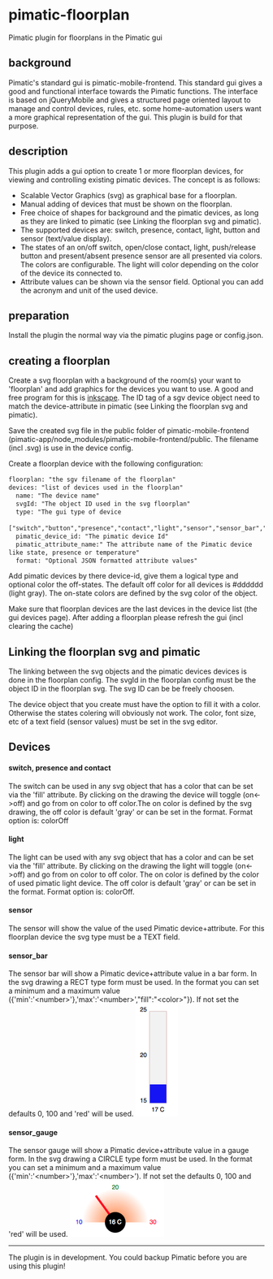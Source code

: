 # pimatic-floorplan
Pimatic plugin for floorplans in the Pimatic gui

## background
Pimatic's standard gui is pimatic-mobile-frontend. This standard gui gives a good and functional interface towards the Pimatic functions.
The interface is based on jQueryMobile and gives a structured page oriented layout to manage and control devices, rules, etc.
some home-automation users want a more graphical representation of the gui. This plugin is build for that purpose.

## description

This plugin adds a gui option to create 1 or more floorplan devices, for viewing and controlling existing pimatic devices. The concept is as follows:
- Scalable Vector Graphics (svg) as graphical base for a floorplan.
- Manual adding of devices that must be shown on the floorplan.
- Free choice of shapes for background and the pimatic devices, as long as they are linked to pimatic (see Linking the floorplan svg and pimatic).
- The supported devices are: switch, presence, contact, light, button and sensor (text/value display).
- The states of an on/off switch, open/close contact, light, push/release button and present/absent presence sensor are all presented via colors. The colors are configurable. The light  will color depending on the color of the device its connected to.
- Attribute values can be shown via the sensor field. Optional you can add the acronym and unit of the used device.

## preparation
Install the plugin the normal way via the pimatic plugins page or config.json.


## creating a floorplan

Create a svg floorplan with a background of the room(s) your want to 'floorplan' and add graphics for the devices you want to use. A good and free program for this is [inkscape](https://inkscape.org). The ID tag of a sgv device object need to match the device-attribute in pimatic (see Linking the floorplan svg and pimatic).

Save the created svg file in the public folder of pimatic-mobile-frontend (pimatic-app/node_modules/pimatic-mobile-frontend/public. The filename (incl .svg) is use in the device config.

Create a floorplan device with the following configuration:
```
floorplan: "the sgv filename of the floorplan"
devices: "list of devices used in the floorplan"
  name: "The device name"
  svgId: "The object ID used in the svg floorplan"
  type: "The gui type of device
     ["switch","button","presence","contact","light","sensor","sensor_bar","sensor_gauge"]
  pimatic_device_id: "The pimatic device Id"
  pimatic_attribute_name:" The attribute name of the Pimatic device like state, presence or temperature"
  format: "Optional JSON formatted attribute values"
```
Add pimatic devices by there device-id, give them a logical type and optional color the off-states. The default off color for all devices is #dddddd (light gray). The on-state colors are defined by the svg color of the object.

Make sure that floorplan devices are the last devices in the device list (the gui devices page).
After adding a floorplan please refresh the gui (incl clearing the cache)

## Linking the floorplan svg and pimatic

The linking between the svg objects and the pimatic devices devices is done in the floorplan config.
The svgId in the floorplan config must be the object ID in the floorplan svg. The svg ID can be be freely choosen.

The device object that you create must have the option to fill it with a color. Otherwise the states colering will obviously not work.
The color, font size, etc of a text field (sensor values) must be set in the svg editor.

## Devices
#### switch, presence and contact
The switch can be used in any svg object that has a color that can be set via the 'fill' attribute. By clicking on the drawing the device will toggle (on<->off) and go from on color to off color.The on color is defined by the svg drawing, the off color is default 'gray' or can be set in the format.
Format option is: colorOff

#### light
The light can be used with any svg object that has a color and can be set via the 'fill' attribute. By clicking on the drawing the light will toggle (on<->off) and go from on color to off color. The on color is defined by the color of used pimatic light device. The off color is default 'gray' or can be set in the format.
Format option is: colorOff.

#### sensor
The sensor will show the value of the used Pimatic device+attribute. For this floorplan device the svg type must be a TEXT field.

#### sensor_bar
The sensor bar will show a Pimatic device+attribute value in a bar form. In the svg drawing a RECT type form must be used.
In the format you can set a minimum and a maximum value ({'min':'\<number>'},'max':'\<number>',"fill":"\<color>"}). If not set the defaults 0, 100 and 'red' will be used.
![](bar.png)

#### sensor_gauge
The sensor gauge will show a Pimatic device+attribute value in a gauge form. In the svg drawing a CIRCLE type form must be used.
In the format you can set a minimum and a maximum value ({'min':'\<number>'},'max':'\<number>'). If not set the defaults 0, 100 and 'red' will be used.
![](gauge.png)

---
The plugin is in development. You could backup Pimatic before you are using this plugin!
